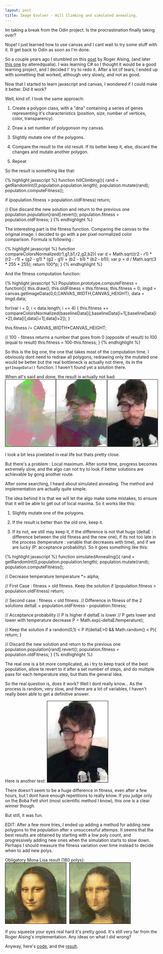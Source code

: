 ```yaml
---
layout: post
title: Image Evolver - Hill Climbing and simulated annealing.
---
```


Im taking a break from the Odin project. Is the procrastination finally taking over?

<!--more-->

Nope! I just learned how to use canvas and I cant wait to try some stuff with it. Ill get back to Odin as soon as I'm done.

So a couple years ago I stumbled on this [post](http://rogeralsing.com/2008/12/07/genetic-programming-evolution-of-mona-lisa/) by Roger Alsing, (and later [this one](http://alteredqualia.com/visualization/evolve/) by alteredqualia). I was learning C# so I thought it would be a good learning project, and I decided I' try to redo it. After a lot of tears, I ended up with something that worked, although very slowly, and not as good.

Now that I started to learn javascript and canvas, I wondered if I could make it better. Did it work?

Well, kind of. I took the same approach:

1. Create a polygon class, with a "dna" containing a series of genes representing it's characteristics (position, size, number of vertices, color, transparency).

2. Draw a set number of polygonson my canvas.

3. Slightly mutate one of the polygons.

4. Compare the result to the old result. If its better keep it, else, discard the changes and mutate another polygon.

5. Repeat

So the result is something like that:

{% highlight javascript %}
function hillClimbing(){
  rand = getRandomInt(0,population.population.length);
  population.mutate(rand);
  population.computeFitness();
  
  if (population.fitness > population.oldFitness)
    return;

  // Else discard the new solution and return to the previous one
  population.population[rand].revert();
  population.fitness = population.oldFitness;
}
{% endhighlight %}

The interesting part is the fitness function. Comparing the canvas to the original image. I decided to go with a per pixel normalized color comparison. Formula is following :

{% highlight javascript %}
function compareColorsNormalized(r1,g1,b1,r2,g2,b2){
var d = Math.sqrt((r2 - r1) * (r2 - r1) + (g2 - g1) * (g2 - g1) + (b2 - b1) * (b2 - b1));
var p = d / Math.sqrt(3 * 255 * 255);
return 100*p;
}
{% endhighlight %}

And the fitness computation function:

{% highlight javascript %}
Population.prototype.computeFitness = function(){
  this.draw();
  this.oldFitness = this.fitness;
  this.fitness = 0;
  imgd = canvas.getImageData(0,0,CANVAS_WIDTH,CANVAS_HEIGHT);
  data = imgd.data;

  for(var i = 0; i < data.length; i += 4) {
    this.fitness += compareColorsNormalized(baselineData[i],baselineData[i+1],baselineData[i+2],data[i],data[i+1],data[i+2]);
  }

  this.fitness /= CANVAS_WIDTH*CANVAS_HEIGHT;

  // 100 - fitness returns a number that goes from 0 (opposite of result) to 100 (equal to result)
  this.fitness = 100-this.fitness;
}
{% endhighlight %}

So this is the big one, the one that takes most of the computation time.
I obviously dont need to redraw all polygons, redrawing only the mutated one would be better but the real bottleneck is actually not there, its in the `getImageData()` function. I haven't found yet a solution there.

When all's said and done, the result is actually not bad:
![result](/images/clem.png)

I look a bit less pixelated in real life but thats pretty close.

But there's a problem : Local maximum. After some time, progress becomes extremely slow, and the algo can not try to look if better solutions are achievable by gong another route.

After some searching, I heard about simulated annealing. The method and implementation are actually quite simple.

The idea behind it is that we will let the algo make some mistakes, to ensure that it will be able to get out of local maxima. So it works like this:

1. Slightly mutate one of the polygons.

2. If the result is better than the old one, keep it.

3. If its not, we still may keep it, if the difference is not that huge (deltaE : difference between the old fitness and the new one), if its not too late in the process (temperature : variable that decreases with time), and if we are lucky (P: acceptance probability). So it goes something like this:

{% highlight javascript %}
function simulatedAnnealing(){
  rand = getRandomInt(0,population.population.length);
  population.mutate(rand);
  population.computeFitness();

  // Decrease temperature
  temperature *= alpha;
  
  // First Case : fitness > old fitness. Keep the solution
  if (population.fitness > population.oldFitness)
    return;

  // Second case : fitness < old fitness. 
  // Difference in fitness of the 2 solutions
  deltaE = population.oldFitness - population.fitness;

  // Acceptance probability
  // P is higher if deltaE is lower 
  // P gets lower and lower with temperature decrease
  P = Math.exp(-deltaE/temperature);
  
  // Keep the solution if a random(0,1) < P
  if(deltaE>0 && Math.random() < P){
    return;
  }

  // Discard the new solution and return to the previous one
  population.population[rand].revert();
  population.fitness = population.oldFitness;
}
{% endhighlight %}

The real one is a bit more complicated, as i try to keep track of the best population, allow te revert to it after a set number of steps, and do multiple pass for each temperature step, but thats the general idea.

So the real question is, does it work? Well I dont really know... As the process is random, very slow, and there are a lot of variables, I haven't really been able to get a definitive answer. 

Here is another test:
![result](/images/clem2.png)

There doesn't seem to be a huge difference in fitness, even after a few hours, but I dont have enough repetitions to really know. If you judge only on the Boba Fett shirt (most scientific method I know), this one is a clear winner though.

But still, it was fun.

EDIT: After a few more tries, I ended up adding a method for adding new polygons to the population after x unsuccessful attemps. It seems that the best results are obtained by starting with a low poly count, and progressively adding new ones when the simulation starts to slow down. Perhaps I should measure the fitness variation over time instead to decide when to add new polys.

Obligatory Mona Lisa result (180 polys): 
![Mona result](/images/Result.png)

If you squeeze your eyes real hard it's pretty good. It's still very far from the Roger Alsing's implementation. Any ideas on what I did wrong?

Anyway, here's [code](https://github.com/AtActionPark/image_evolve), and the [result](http://htmlpreview.github.io/?https://github.com/AtActionPark/hill_climbing_image/blob/master/index.html). 
